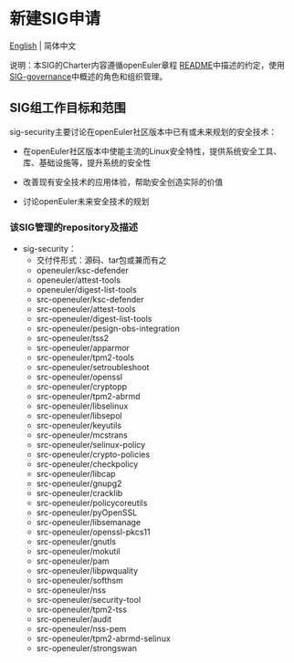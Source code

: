 # 新建SIG申请
[English](./sig-security_facility.md) | 简体中文


说明：本SIG的Charter内容遵循openEuler章程 [README](/zh/governance/README.md)中描述的约定，使用[SIG-governance](/zh/technical-committee/governance/SIG-governance.md)中概述的角色和组织管理。

## SIG组工作目标和范围

sig-security主要讨论在openEuler社区版本中已有或未来规划的安全技术：

 - 在openEuler社区版本中使能主流的Linux安全特性，提供系统安全工具、库、基础设施等，提升系统的安全性

 - 改善现有安全技术的应用体验，帮助安全创造实际的价值

 - 讨论openEuler未来安全技术的规划



 ### 该SIG管理的repository及描述

- sig-security：
  - 交付件形式：源码、tar包或兼而有之
  - openeuler/ksc-defender
  - openeuler/attest-tools
  - openeuler/digest-list-tools
  - src-openeuler/ksc-defender
  - src-openeuler/attest-tools
  - src-openeuler/digest-list-tools
  - src-openeuler/pesign-obs-integration
  - src-openeuler/tss2
  - src-openeuler/apparmor
  - src-openeuler/tpm2-tools
  - src-openeuler/setroubleshoot
  - src-openeuler/openssl
  - src-openeuler/cryptopp
  - src-openeuler/tpm2-abrmd
  - src-openeuler/libselinux
  - src-openeuler/libsepol
  - src-openeuler/keyutils
  - src-openeuler/mcstrans
  - src-openeuler/selinux-policy
  - src-openeuler/crypto-policies
  - src-openeuler/checkpolicy
  - src-openeuler/libcap
  - src-openeuler/gnupg2
  - src-openeuler/cracklib
  - src-openeuler/policycoreutils
  - src-openeuler/pyOpenSSL
  - src-openeuler/libsemanage
  - src-openeuler/openssl-pkcs11
  - src-openeuler/gnutls
  - src-openeuler/mokutil
  - src-openeuler/pam
  - src-openeuler/libpwquality
  - src-openeuler/softhsm
  - src-openeuler/nss
  - src-openeuler/security-tool
  - src-openeuler/tpm2-tss
  - src-openeuler/audit
  - src-openeuler/nss-pem
  - src-openeuler/tpm2-abrmd-selinux
  - src-openeuler/strongswan
